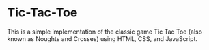 # Tic-Tac-Toe
This is a simple implementation of the classic game Tic Tac Toe (also known as Noughts and Crosses) using HTML, CSS, and JavaScript.
